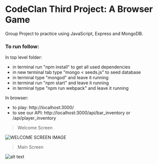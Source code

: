 # CodeClan Third Project: A Browser Game
Group Project to practice using JavaScript, Express and MongoDB.

### To run follow:

In top level folder:
- in terminal run "npm install" to get all used dependencies
- in new terminal tab type "mongo < seeds.js" to seed database
- in terminal type "mongod" and leave it running
- in terminal run "npm start" and leave it running
- in terminal type "npm run webpack" and leave it running

In browser:
- to play: http://localhost:3000/
- to see our API: http://localhost:3000/api/bar_inventory or /api/player_inventory

> Welcome Screen

![WELCOME SCREEN IMAGE](https://raw.githubusercontent.com/dominicfraser/CC_Third_Project/master/client/build/public/img/WelcomeScreenScreenshot.png)

> Main Screen

![alt text](https://raw.githubusercontent.com/dominicfraser/CC_Third_Project/master/client/build/public/img/MainScreenScreenshot.png)

